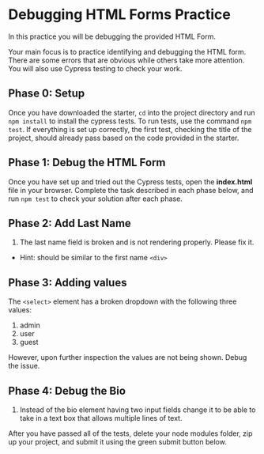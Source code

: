 # Debugging HTML Forms Practice

In this practice you will be debugging the provided HTML Form.

Your main focus is to practice identifying and debugging the HTML form. There
are some errors that are obvious while others take more attention. You will also
use Cypress testing to check your work.

## Phase 0: Setup

Once you have downloaded the starter, `cd` into the project directory and run
`npm install` to install the cypress tests. To run tests, use the command `npm test`. If everything is set up correctly, the first test, checking the title of
the project, should already pass based on the code provided in the starter.

## Phase 1: Debug the HTML Form

Once you have set up and tried out the Cypress tests, open the **index.html**
file in your browser. Complete the task described in each phase below, and run
`npm test` to check your solution after each phase.

## Phase 2: Add Last Name

1. The last name field is broken and is not rendering properly. Please fix it.

- Hint: should be similar to the first name `<div>`

## Phase 3: Adding values

The `<select>` element has a broken dropdown with the following three values:

1. admin
2. user
3. guest

However, upon further inspection the values are not being shown.
Debug the issue.

## Phase 4: Debug the Bio

1. Instead of the bio element having two input fields change it to be able to
   take in a text box that allows multiple lines of text.

After you have passed all of the tests, delete your node modules folder, zip up
your project, and submit it using the green submit button below.

